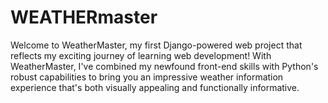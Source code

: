 # WEATHERmaster
Welcome to WeatherMaster, my first Django-powered web project that reflects my exciting journey of learning web development! With WeatherMaster, I've combined my newfound front-end skills with Python's robust capabilities to bring you an impressive weather information experience that's both visually appealing and functionally informative.
